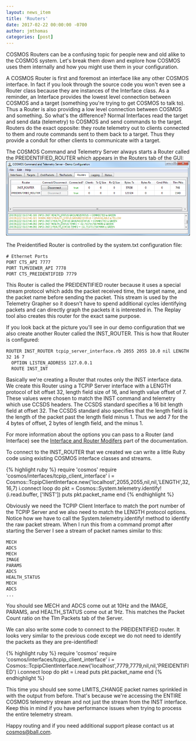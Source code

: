 ```yaml
---
layout: news_item
title: 'Routers'
date: 2017-02-22 00:00:00 -0700
author: jmthomas
categories: [post]
---
```


COSMOS Routers can be a confusing topic for people new and old alike to the COSMOS system. Let's break them down and explore how COSMOS uses them internally and how you might use them in your configuration.

A COSMOS Router is first and foremost an interface like any other COSMOS interface. In fact if you look through the source code you won't even see a Router class because they are instances of the Interface class. As a reminder, an Interface provides the lowest level connection between COSMOS and a target (something you're trying to get COSMOS to talk to). Thus a Router is also providing a low level connection between COSMOS and something. So what's the difference? Normal Interfaces read the target and send data (telemetry) to COSMOS and send commands to the target. Routers do the exact opposite: they route telemetry out to clients connected to them and route commands sent to them back to a target. Thus they provide a conduit for other clients to communicate with a target.

The COSMOS Command and Telemetry Server always starts a Router called the PREIDENTIFIED_ROUTER which appears in the Routers tab of the GUI:
![Server Routers](/img/2017_02_22_router_tab.png)

The Preidentified Router is controlled by the system.txt configuration file:

```
# Ethernet Ports
PORT CTS_API 7777
PORT TLMVIEWER_API 7778
PORT CTS_PREIDENTIFIED 7779
```

This Router is called the PREIDENTIFIED router because it uses a special stream protocol which adds the packet received time, the target name, and the packet name before sending the packet. This stream is used by the Telemetry Grapher so it doesn't have to spend additional cycles identifying packets and can directly graph the packets it is interested in. The Replay tool also creates this router for the exact same purpose.

If you look back at the picture you'll see in our demo configuration that we also create another Router called the INST_ROUTER. This is how that Router is configured:

```
ROUTER INST_ROUTER tcpip_server_interface.rb 2055 2055 10.0 nil LENGTH 32 16 7
  OPTION LISTEN_ADDRESS 127.0.0.1
  ROUTE INST_INT
```

Basically we're creating a Router that routes only the INST interface data. We create this Router using a TCPIP Server interface with a LENGTH protocol of bit offset 32, length field size of 16, and length value offset of 7. These values were chosen to match the INST command and telemetry which use CCSDS headers. The CCSDS standard specifies a 16 bit length field at offset 32. The CCSDS standard also specifies that the length field is the length of the packet past the length field minus 1. Thus we add 7 for the 4 bytes of offset, 2 bytes of length field, and the minus 1.

For more information about the options you can pass to a Router (and Interface) see the [Interface and Router Modifers](http://cosmosrb.com/docs/system/#interface-and-router-modifiers) part of the documentation.

To connect to the INST_ROUTER that we created we can write a little Ruby code using existing COSMOS interface classes and streams.

{% highlight ruby %}
require 'cosmos'
require 'cosmos/interfaces/tcpip_client_interface'
i = Cosmos::TcpipClientInterface.new('localhost',2055,2055,nil,nil,'LENGTH',32,16,7)
i.connect
loop do
  pkt = Cosmos::System.telemetry.identify!(i.read.buffer, ['INST'])
  puts pkt.packet_name
end
{% endhighlight %}

Obviously we need the TCPIP Client Interface to match the port number of the TCPIP Server and we also need to match the LENGTH protocol options. Notice how we have to call the System.telemetry.identify! method to identify the raw packet stream. When I run this from a command prompt after starting the Server I see a stream of packet names similar to this:

```
MECH
ADCS
MECH
IMAGE
PARAMS
ADCS
HEALTH_STATUS
MECH
ADCS
...
```
You should see MECH and ADCS come out at 10Hz and the IMAGE, PARAMS, and HEALTH_STATUS come out at 1Hz. This matches the Packet Count ratio on the Tlm Packets tab of the Server.

We can also write some code to connect to the PREIDENTIFIED router. It looks very similar to the previous code except we do not need to identify the packets as they are pre-identified!

{% highlight ruby %}
require 'cosmos'
require 'cosmos/interfaces/tcpip_client_interface'
i = Cosmos::TcpipClientInterface.new('localhost',7779,7779,nil,nil,'PREIDENTIFIED')
i.connect
loop do
  pkt = i.read
  puts pkt.packet_name
end
{% endhighlight %}

This time you should see some LIMITS_CHANGE packet names sprinkled in with the output from before. That's because we're accessing the ENTIRE COSMOS telemetry stream and not just the stream from the INST interface. Keep this in mind if you have performance issues when trying to process the entire telemetry stream.

Happy routing and if you need additional support please contact us at <cosmos@ball.com>.
